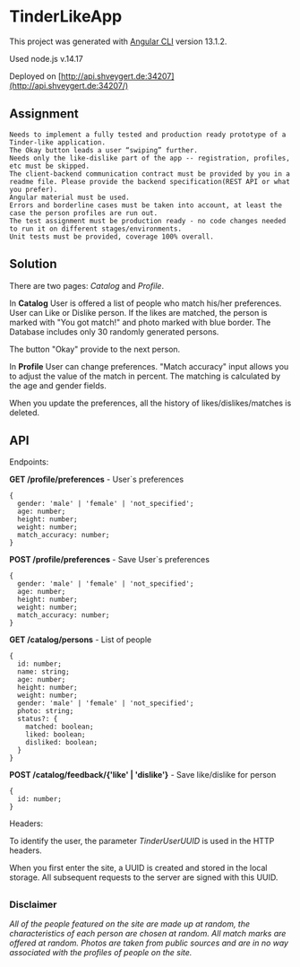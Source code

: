 # TinderLikeApp

This project was generated with [Angular CLI](https://github.com/angular/angular-cli) version 13.1.2.

Used node.js v.14.17 

Deployed on [http://api.shveygert.de:34207](http://api.shveygert.de:34207/)

## Assignment

```
Needs to implement a fully tested and production ready prototype of a Tinder-like application.
The Okay button leads a user “swiping” further.
Needs only the like-dislike part of the app -- registration, profiles, etc must be skipped.
The client-backend communication contract must be provided by you in a readme file. Please provide the backend specification(REST API or what you prefer).
Angular material must be used.
Errors and borderline cases must be taken into account, at least the case the person profiles are run out.
The test assignment must be production ready - no code changes needed to run it on different stages/environments.
Unit tests must be provided, coverage 100% overall.
```

## Solution

There are two pages: *Catalog* and *Profile*.

In **Catalog** User is offered a list of people who match his/her preferences. User can Like or Dislike person. If the likes are matched, the person is marked with "You got match!" and photo marked with blue border. The Database includes only 30 randomly generated persons.

The button "Okay" provide to the next person.

In **Profile** User can change preferences. "Match accuracy" input allows you to adjust the value of the match in percent. The matching is calculated by the age and gender fields. 

When you update the preferences, all the history of likes/dislikes/matches is deleted.

## API

Endpoints:

**GET /profile/preferences** - User`s preferences
```
{
  gender: 'male' | 'female' | 'not_specified';
  age: number;
  height: number;
  weight: number;
  match_accuracy: number;
}
```

**POST /profile/preferences** - Save User`s preferences
```
{
  gender: 'male' | 'female' | 'not_specified';
  age: number;
  height: number;
  weight: number;
  match_accuracy: number;
}
```

**GET /catalog/persons** - List of people
```
{
  id: number;
  name: string;
  age: number;
  height: number;
  weight: number;
  gender: 'male' | 'female' | 'not_specified';
  photo: string;
  status?: {
    matched: boolean;
    liked: boolean;
    disliked: boolean;
  }
}
```

**POST /catalog/feedback/{'like' | 'dislike'}** - Save like/dislike for person
```
{
  id: number;
}
```

Headers: 

To identify the user, the parameter *TinderUserUUID* is used in the HTTP headers.

When you first enter the site, a UUID is created and stored in the local storage. All subsequent requests to the server are signed with this UUID.


##
### Disclaimer
*All of the people featured on the site are made up at random, the characteristics of each person are chosen at random. All match marks are offered at random. Photos are taken from public sources and are in no way associated with the profiles of people on the site.*
